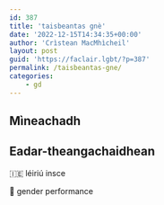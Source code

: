 ```yaml
---
id: 387
title: 'taisbeantas gnè'
date: '2022-12-15T14:34:35+00:00'
author: 'Crìstean MacMhìcheil'
layout: post
guid: 'https://faclair.lgbt/?p=387'
permalink: /taisbeantas-gne/
categories:
    - gd
---
```


## Mìneachadh

## Eadar-theangachaidhean

&#x1f1ee;&#x1f1ea; léiriú insce

&#x1f3f4;&#xe0067;&#xe0062;&#xe0065;&#xe006e;&#xe0067;&#xe007f; gender performance